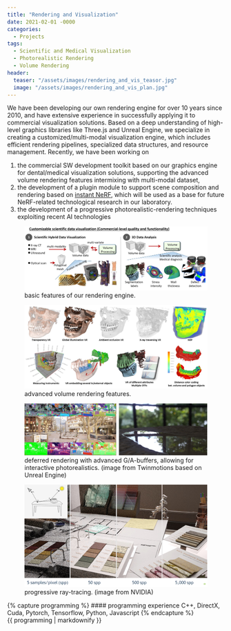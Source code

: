 ```yaml
---
title: "Rendering and Visualization"
date: 2021-02-01 -0000
categories:
  - Projects
tags:
  - Scientific and Medical Visualization
  - Photorealistic Rendering
  - Volume Rendering
header:
  teaser: "/assets/images/rendering_and_vis_teasor.jpg"
  image: "/assets/images/rendering_and_vis_plan.jpg"
---
```

We have been developing our own rendering engine for over 10 years since 2010, and have extensive experience in successfully applying it to commercial visualization solutions. Based on a deep understanding of high-level graphics libraries like Three.js and Unreal Engine, we specialize in creating a customized/multi-modal visualization engine, which includes efficient rendering pipelines, specialized data structures, and resource management.
Recently, we have been working on 
1. the commercial SW development toolkit based on our graphics engine for dental/medical visualization solutions, supporting the advanced volume rendering features intermixing with multi-modal dataset,
2. the development of a plugin module to support scene composition and rendering based on [instant NeRF](https://github.com/NVlabs/instant-ngp), which will be used as a base for future NeRF-related technological research in our laboratory.
3. the development of a progressive photorealistic-rendering techniques exploiting recent AI technologies
<figure>
	<img src="/assets/images/rendering_and_vis1.jpg">
  <figcaption>basic features of our rendering engine.</figcaption>
</figure>

<figure>
	<img src="/assets/images/rendering_and_vis3.jpg">
  <figcaption>advanced volume rendering features.</figcaption>
</figure>

<figure>
	<img src="/assets/images/rendering_and_vis4.jpg">
  <figcaption>deferred rendering with advanced G/A-buffers, allowing for interactive photorealistics. (image from Twinmotions based on Unreal Engine)</figcaption>
</figure>

<figure>
	<img src="/assets/images/rendering_and_vis5.jpg">
  <figcaption>progressive ray-tracing. (image from NVIDIA)</figcaption>
</figure>
{% capture programming %}
#### programming experience
C++, DirectX, Cuda, Pytorch, Tensorflow, Python, Javascript
{% endcapture %}

<div class="notice">{{ programming | markdownify }}</div>